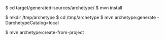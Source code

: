 $ cd target/generated-sources/archetype/
$ mvn install

$ mkdir /tmp/archetype
$ cd /tmp/archetype
$ mvn archetype:generate -DarchetypeCatalog=local

$ mvn archetype:create-from-project
